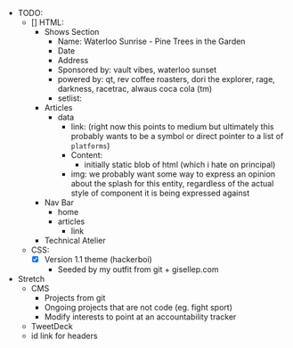 - TODO:
    - [] HTML:
        - Shows Section
            - Name: Waterloo Sunrise - Pine Trees in the Garden
            - Date
            - Address
            - Sponsored by: vault vibes, waterloo sunset
            - powered by: qt, rev coffee roasters, dori the explorer, rage, darkness, racetrac, alwaus coca cola (tm)
            - setlist:
        - Articles
            - data
                - link: (right now this points to medium but ultimately this probably wants to be a symbol or direct pointer to a list of `platforms`)
                - Content: 
                    - initially static blob of html (which i hate on principal)
                - img: we probably want some way to express an opinion about the splash for this entity, regardless of the actual style of component it is being expressed against
        - Nav Bar
            - home
            - articles
                - link
        - Technical Atelier
    - CSS:
        - [X] Version 1.1 theme (hackerboi)
            - Seeded by my outfit from git + gisellep.com
    
- Stretch
    - CMS
        - Projects from git
        - Ongoing projects that are not code (eg. fight sport)
        - Modify interests to point at an accountability tracker
    - TweetDeck
    - id link for headers

